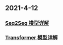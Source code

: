 
## 2021-4-12

### [Seq2Seq 模型详解](https://juejin.cn/post/6949521872786554887)

### [Transformer 模型详解](https://juejin.cn/post/6949530573408993288)